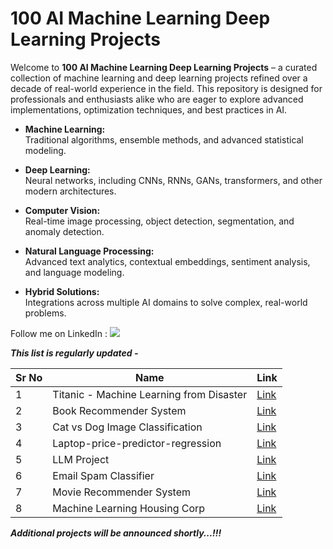 # 100 AI Machine Learning Deep Learning Projects

Welcome to **100 AI Machine Learning Deep Learning Projects** – a curated collection of machine learning and deep learning projects refined over a decade of real-world experience in the field. This repository is designed for professionals and enthusiasts alike who are eager to explore advanced implementations, optimization techniques, and best practices in AI.

- **Machine Learning:**  
  Traditional algorithms, ensemble methods, and advanced statistical modeling.
  
- **Deep Learning:**  
  Neural networks, including CNNs, RNNs, GANs, transformers, and other modern architectures.
  
- **Computer Vision:**  
  Real-time image processing, object detection, segmentation, and anomaly detection.
  
- **Natural Language Processing:**  
  Advanced text analytics, contextual embeddings, sentiment analysis, and language modeling.
  
- **Hybrid Solutions:**  
  Integrations across multiple AI domains to solve complex, real-world problems.

Follow me on LinkedIn : [![](https://img.shields.io/badge/LinkedIn-0077B5?style=for-the-badge&logo=linkedin&logoColor=white)](https://www.linkedin.com/in/adilshamim8)

***This list is regularly updated -***

| Sr No | Name                                                         | Link                                                         |
| ----- | ------------------------------------------------------------ | ------------------------------------------------------------ |
| 1     | Titanic - Machine Learning from Disaster                     | [Link](https://github.com/AdilShamim8/Titanic-Machine-Learning-from-Disaster) |
| 2     | Book Recommender System                                      | [Link](https://github.com/AdilShamim8/Book-Recommender-System) |
| 3     | Cat vs Dog Image Classification                              | [Link](https://github.com/AdilShamim8/Cat_Vs_Dog_Image_Classification_Project)   |
| 4     | Laptop-price-predictor-regression                            | [Link](https://github.com/AdilShamim8/Laptop-price-predictor-regression-project) | 
| 5     | LLM Project                                                  | [Link](https://github.com/AdilShamim8/LLM_Project) | 
| 6     | Email Spam Classifier                                        | [Link](https://github.com/AdilShamim8/Email-Spam-Classifier) | 
| 7     | Movie Recommender System                                     | [Link](https://github.com/AdilShamim8/Movie-Recommender-System) | 
| 8     | Machine Learning Housing Corp                                | [Link](https://github.com/AdilShamim8/Machine_Learning_Housing_Corp) |
***Additional projects will be announced shortly...!!!***

  

